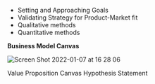
- Setting and Approaching Goals
- Validating Strategy for Product-Market fit
- Qualitative methods
- Quantitative methods

<b> Business Model Canvas </b>

![Screen Shot 2022-01-07 at 16 28 06](https://user-images.githubusercontent.com/49109424/148615530-ee58d791-a8ca-4c97-95df-2420716d7d29.png)




Value Proposition Canvas
Hypothesis Statement
